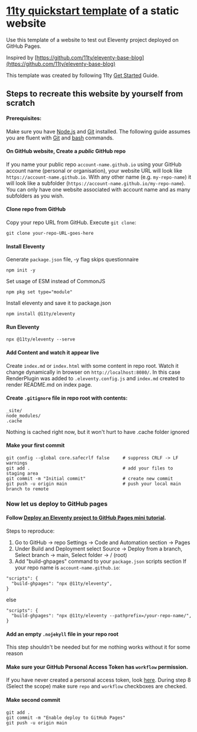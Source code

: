 # [11ty quickstart template](https://github.com/bythebookdev/11ty-quickstart-template) of a static website

Use this template of a website to test out Eleventy project deployed on GitHub Pages.

Inspired by [https://github.com/11ty/eleventy-base-blog](https://github.com/11ty/eleventy-base-blog)

This template was created by following 11ty [Get Started](https://www.11ty.dev/docs/) Guide.

## Steps to recreate this website by yourself from scratch
#### Prerequisites:
Make sure you have [Node.js](https://nodejs.org/en/download) and [Git](https://git-scm.com/) installed.
The following guide assumes you are fluent with [Git](https://www.w3schools.com/git/default.asp) and [bash](https://www.w3schools.com/bash/) commands.
#### On GitHub website, Create a *public* GitHub repo
If you name your public repo `account-name.github.io` using your GitHub account name (personal or organisation), your website URL will look like `https://account-name.github.io`. With any other name (e.g. `my-repo-name`) it will look like a subfolder (`https://account-name.github.io/my-repo-name`). You can only have one website associated with account name and as many subfolders as you wish.

#### Clone repo from GitHub
Copy your repo URL from GitHub. Execute `git clone`:
```
git clone your-repo-URL-goes-here
```
#### Install Eleventy
 
Generate `package.json` file, -y flag skips questionnaire
```
npm init -y 
```
Set usage of ESM instead of CommonJS
```
npm pkg set type="module"
```
Install eleventy and save it to package.json
```
npm install @11ty/eleventy
```
#### Run Eleventy
```
npx @11ty/eleventy --serve
```
#### Add Content and watch it appear live
Create `index.md` or `index.html` with some content in repo root. Watch it change dynamically in browser on `http://localhost:8080/`. In this case RenderPlugin was added to `.eleventy.config.js` and `index.md` created to render README.md on index page.
#### Create `.gitignore` file in repo root with contents:
```
_site/
node_modules/
.cache
```
Nothing is cached right now, but it won't hurt to have .cache folder ignored

#### Make your first commit
```
git config --global core.safecrlf false		# suppress CRLF -> LF warnings
git add .									# add your files to staging area
git commit -m "Initial commit"				# create new commit
git push -u origin main						# push your local main branch to remote
```

### Now let us deploy to GitHub pages

#### Follow [Deploy an Eleventy project to GitHub Pages mini tutorial](https://www.11ty.dev/docs/deployment/).
Steps to reproduce:
1. Go to GitHub -> repo Settings -> Code and Automation section -> Pages
2. Under Build and Deployment select Source -> Deploy from a branch, Select branch -> main, Select folder -> / (root)
3. Add "build-ghpages" command to your `package.json` scripts section
If your repo name is `account-name.github.io`:
```
"scripts": {
  "build-ghpages": "npx @11ty/eleventy",
}
```
else
```
"scripts": {
  "build-ghpages": "npx @11ty/eleventy --pathprefix=/your-repo-name/",
}
```
#### Add an empty `.nojekyll` file in your repo root
This step shouldn't be needed but for me nothing works without it for some reason 
#### Make sure your GitHub Personal Access Token has `workflow` permission.
If you have never created a personal access token, look [here](https://docs.github.com/en/authentication/keeping-your-account-and-data-secure/managing-your-personal-access-tokens#creating-a-personal-access-token-classic). During step 8 (Select the scope) make sure `repo` and `workflow` checkboxes are checked.
#### Make second commit
```
git add .
git commit -m "Enable deploy to GitHub Pages"
git push -u origin main
```